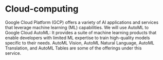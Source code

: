 # Cloud-computing
Google Cloud Platform (GCP) offers a variety of AI applications and services that leverage machine learning (ML) capabilities.
We will use AutoML to 
Google Cloud AutoML: It provides a suite of machine learning products that enable developers with limited ML expertise to train high-quality models specific to their needs. AutoML Vision, AutoML Natural Language, AutoML Translation, and AutoML Tables are some of the offerings under this service.